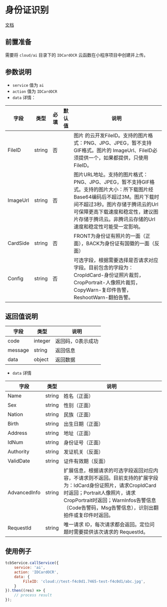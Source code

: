# 身份证识别

[文档](https://cloud.tencent.com/document/api/866/33524)

## 前置准备

需要将 `cloud/ai` 目录下的 `IDCardOCR` 云函数在小程序项目中创建并上传。

## 参数说明

* `service` 值为 `ai`
* `action` 值为 `IDCardOCR`
* `data` 详情：

| 字段 | 类型 | 必填 | 默认值 | 说明
| --- | --- | --- | --- | ---
| FileID | string | 否 | | 图片 的云开发FileID。支持的图片格式：PNG、JPG、JPEG，暂不支持GIF格式。图片的 ImageUrl、FileID必须提供一个，如果都提供，只使用FileID。
| ImageUrl | string | 否 | | 图片URL地址。支持的图片格式：PNG、JPG、JPEG，暂不支持GIF格式。支持的图片大小：所下载图片经Base64编码后不超过3M。图片下载时间不超过3秒。图片存储于腾讯云的Url可保障更高下载速度和稳定性，建议图片存储于腾讯云。非腾讯云存储的Url速度和稳定性可能受一定影响。
| CardSide | string | 否 | | FRONT为身份证有照片的一面（正面），BACK为身份证有国徽的一面（反面）
| Config | string | 否 | | 可选字段，根据需要选择是否请求对应字段。目前包含的字段为：CropIdCard-身份证照片裁剪，CropPortrait-人像照片裁剪，CopyWarn-复印件告警，ReshootWarn-翻拍告警。

## 返回值说明

 字段 | 类型 | 说明
| --- | --- | ---
| code | integer | 返回码，0表示成功
| message | string | 返回信息
| data | object | 返回数据

* `data` 详情

 字段 | 类型 | 说明
| --- | --- | ---
| Name | string | 姓名（正面）
| Sex | string | 性别（正面）
| Nation | string | 民族（正面）
| Birth | string | 出生日期（正面）
| Address | string | 地址（正面）
| IdNum | string | 身份证号（正面）
| Authority | string | 发证机关（反面）
| ValidDate | string | 证件有效期（反面）
| AdvancedInfo | string | 扩展信息，根据请求的可选字段返回对应内容，不请求则不返回。目前支持的扩展字段为：IdCard身份证照片，请求CropIdCard时返回；Portrait人像照片，请求CropPortrait时返回；WarnInfos告警信息（Code告警码，Msg告警信息），识别出翻拍件或复印件时返回。
| RequestId | string | 唯一请求 ID，每次请求都会返回。定位问题时需要提供该次请求的 RequestId。


## 使用例子

```js
tcbService.callService({
    service: 'ai',
    action: 'IDCardOCR',
    data: {
        FileID: 'cloud://test-f4c0d1.7465-test-f4c0d1/abc.jpg',
    }
}).then((res) => {
    // process result
});
```
